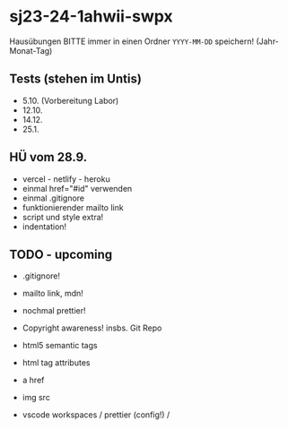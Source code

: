 # sj23-24-1ahwii-swpx

Hausübungen BITTE immer in einen Ordner `YYYY-MM-DD` speichern! (Jahr-Monat-Tag)

## Tests (stehen im Untis)

-   5.10. (Vorbereitung Labor)
-   12.10.
-   14.12.
-   25.1.

## HÜ vom 28.9.

-   vercel - netlify - heroku
-   einmal href="#id" verwenden
-   einmal .gitignore
-   funktionierender mailto link
-   script und style extra!
-   indentation!

## TODO - upcoming

-   .gitignore!

-   mailto link, mdn!
-   nochmal prettier!
-   Copyright awareness! insbs. Git Repo
-   html5 semantic tags
-   html tag attributes
-   a href
-   img src
-   vscode workspaces / prettier (config!) /
